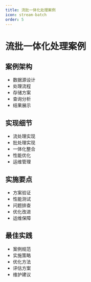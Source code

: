 ```yaml
---
title: 流批一体化处理案例
icon: stream-batch
order: 5
---
```


# 流批一体化处理案例

## 案例架构
- 数据源设计
- 处理流程
- 存储方案
- 查询分析
- 结果展示

## 实现细节
- 流处理实现
- 批处理实现
- 一体化整合
- 性能优化
- 运维管理

## 实施要点
- 方案验证
- 性能测试
- 问题排查
- 优化改进
- 运维保障

## 最佳实践
- 案例规范
- 实施策略
- 优化方法
- 评估方案
- 维护建议
